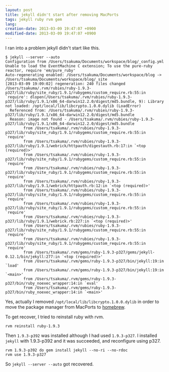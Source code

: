 ```yaml
---
layout: post
title: jekyll didn't start after removing MacPorts
tags: jekyll ruby rvm gem
lang: 
creation-date: 2013-03-09 19:47:07 +0900
modified-date: 2013-03-09 19:47:07 +0900
---
```

I ran into a problem jekyll didn't start like this.

```
$ jekyll --server --auto
Configuration from /Users/tsakuma/Documents/workspace/blog/_config.yml
Unable to load the EventMachine C extension; To use the pure-ruby reactor, require 'em/pure_ruby'
Auto-regenerating enabled: /Users/tsakuma/Documents/workspace/blog -> /Users/tsakuma/Documents/workspace/blog/_site
[2013-03-09 19:09:02] regeneration: 240 files changed
/Users/tsakuma/.rvm/rubies/ruby-1.9.3-p327/lib/ruby/site_ruby/1.9.1/rubygems/custom_require.rb:55:in `require': dlopen(/Users/tsakuma/.rvm/rubies/ruby-1.9.3-p327/lib/ruby/1.9.1/x86_64-darwin12.2.0/digest/md5.bundle, 9): Library not loaded: /opt/local/lib/libcrypto.1.0.0.dylib (LoadError)
  Referenced from: /Users/tsakuma/.rvm/rubies/ruby-1.9.3-p327/lib/ruby/1.9.1/x86_64-darwin12.2.0/digest/md5.bundle
  Reason: image not found - /Users/tsakuma/.rvm/rubies/ruby-1.9.3-p327/lib/ruby/1.9.1/x86_64-darwin12.2.0/digest/md5.bundle
        from /Users/tsakuma/.rvm/rubies/ruby-1.9.3-p327/lib/ruby/site_ruby/1.9.1/rubygems/custom_require.rb:55:in `require'
        from /Users/tsakuma/.rvm/rubies/ruby-1.9.3-p327/lib/ruby/1.9.1/webrick/httpauth/digestauth.rb:17:in `<top (required)>'
        from /Users/tsakuma/.rvm/rubies/ruby-1.9.3-p327/lib/ruby/site_ruby/1.9.1/rubygems/custom_require.rb:55:in `require'
        from /Users/tsakuma/.rvm/rubies/ruby-1.9.3-p327/lib/ruby/site_ruby/1.9.1/rubygems/custom_require.rb:55:in `require'
        from /Users/tsakuma/.rvm/rubies/ruby-1.9.3-p327/lib/ruby/1.9.1/webrick/httpauth.rb:12:in `<top (required)>'
        from /Users/tsakuma/.rvm/rubies/ruby-1.9.3-p327/lib/ruby/site_ruby/1.9.1/rubygems/custom_require.rb:55:in `require'
        from /Users/tsakuma/.rvm/rubies/ruby-1.9.3-p327/lib/ruby/site_ruby/1.9.1/rubygems/custom_require.rb:55:in `require'
        from /Users/tsakuma/.rvm/rubies/ruby-1.9.3-p327/lib/ruby/1.9.1/webrick.rb:227:in `<top (required)>'
        from /Users/tsakuma/.rvm/rubies/ruby-1.9.3-p327/lib/ruby/site_ruby/1.9.1/rubygems/custom_require.rb:55:in `require'
        from /Users/tsakuma/.rvm/rubies/ruby-1.9.3-p327/lib/ruby/site_ruby/1.9.1/rubygems/custom_require.rb:55:in `require'
        from /Users/tsakuma/.rvm/gems/ruby-1.9.3-p327/gems/jekyll-0.12.1/bin/jekyll:277:in `<top (required)>'
        from /Users/tsakuma/.rvm/gems/ruby-1.9.3-p327/bin/jekyll:19:in `load'
        from /Users/tsakuma/.rvm/gems/ruby-1.9.3-p327/bin/jekyll:19:in `<main>'
        from /Users/tsakuma/.rvm/gems/ruby-1.9.3-p327/bin/ruby_noexec_wrapper:14:in `eval'
        from /Users/tsakuma/.rvm/gems/ruby-1.9.3-p327/bin/ruby_noexec_wrapper:14:in `<main>'
```

Yes, actually I removed `/opt/local/lib/libcrypto.1.0.0.dylib` in order to move 
the package manager from MacPorts to [homebrew][brew].

  [brew]: http://mxcl.github.com/homebrew/

To get recover, I tried to reinstall ruby with rvm.

    rvm reinstall ruby-1.9.3

Then `1.9.3-p392` was installed although I had used `1.9.3-p327`.
I installed `jekyll` with 1.9.3-p392 and it was succeeded,
and reconfigure using p327.

    rvm 1.9.3-p392 do gem install jekyll --no-ri --no-rdoc
    rvm use 1.9.3-p327

So `jekyll --server --auto` got recovered.
